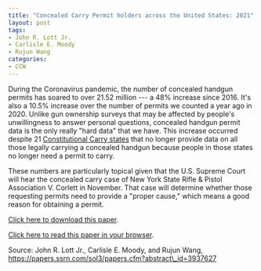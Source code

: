 ```yaml
---
title: "Concealed Carry Permit holders across the United States: 2021"
layout: post
tags:
- John R. Lott Jr.
- Carlisle E. Moody
- Rujun Wang
categories:
- CCW
---
```


During the Coronavirus pandemic, the number of concealed handgun permits has soared to over 21.52 million --- a 48% increase since 2016. It's also a 10.5% increase over the number of permits we counted a year ago in 2020. Unlike gun ownership surveys that may be affected by people's unwillingness to answer personal questions, concealed handgun permit data is the only really "hard data" that we have. This increase occurred despite 21 [Constitutional Carry states](/permitless-carry-states.html) that no longer provide data on all those legally carrying a concealed handgun because people in those states no longer need a permit to carry.

These numbers are particularly topical given that the U.S. Supreme Court will hear the concealed carry case of New York State Rifle & Pistol Association V. Corlett in November. That case will determine whether those requesting permits need to provide a "proper cause," which means a good reason for obtaining a permit.

[Click here to download this paper](https://papers.ssrn.com/sol3/Delivery.cfm/SSRN_ID3937627_code16317.pdf?abstractid=3937627&mirid=1).

[Click here to read this paper in your browser](https://papers.ssrn.com/sol3/Delivery.cfm/SSRN_ID3937627_code16317.pdf?abstractid=3937627&mirid=1&type=2).

Source: John R. Lott Jr., Carlisle E. Moody, and Rujun Wang, https://papers.ssrn.com/sol3/papers.cfm?abstract\_id=3937627
